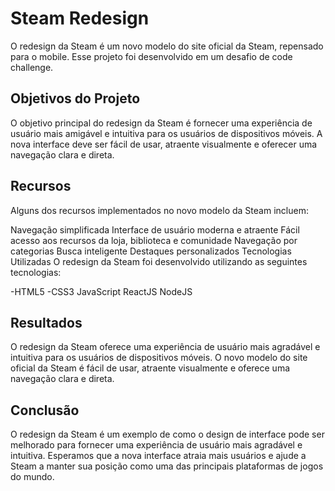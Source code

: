 # Steam Redesign
O redesign da Steam é um novo modelo do site oficial da Steam, repensado para o mobile. Esse projeto foi desenvolvido em um desafio de code challenge.

## Objetivos do Projeto
O objetivo principal do redesign da Steam é fornecer uma experiência de usuário mais amigável e intuitiva para os usuários de dispositivos móveis. A nova interface deve ser fácil de usar, atraente visualmente e oferecer uma navegação clara e direta.

## Recursos
Alguns dos recursos implementados no novo modelo da Steam incluem:

Navegação simplificada
Interface de usuário moderna e atraente
Fácil acesso aos recursos da loja, biblioteca e comunidade
Navegação por categorias
Busca inteligente
Destaques personalizados
Tecnologias Utilizadas
O redesign da Steam foi desenvolvido utilizando as seguintes tecnologias:

-HTML5
-CSS3
JavaScript
ReactJS
NodeJS

## Resultados
O redesign da Steam oferece uma experiência de usuário mais agradável e intuitiva para os usuários de dispositivos móveis. O novo modelo do site oficial da Steam é fácil de usar, atraente visualmente e oferece uma navegação clara e direta.

## Conclusão
O redesign da Steam é um exemplo de como o design de interface pode ser melhorado para fornecer uma experiência de usuário mais agradável e intuitiva. Esperamos que a nova interface atraia mais usuários e ajude a Steam a manter sua posição como uma das principais plataformas de jogos do mundo.
